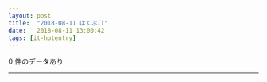 ```yaml
---
layout: post
title:  "2018-08-11 はてぶIT"
date:   2018-08-11 13:00:42
tags: [it-hotentry]
---
```

0 件のデータあり

<hr>

